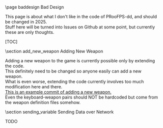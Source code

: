 \page baddesign Bad Design

This page is about what I don't like in the code of PRooFPS-dd, and should be changed in 2025.  
Stuff here will be turned into Issues on Github at some point, but currently these are only thoughts.

[TOC]

\section add_new_weapon Adding New Weapon

Adding a new weapon to the game is currently possible only by extending the code.  
This definitely need to be changed so anyone easily can add a new weapon.  
What is even worse, extending the code currently involves too much modification here and there.  
[This is an example commit of adding a new weapon.](https://github.com/proof88/PRooFPS-dd/commit/de64125063baf6c3723ec3b6f93de2bad65dcf5c)  
Even the keyboard-weapon pairs should NOT be hardcoded but come from the weapon definition files somehow.

\section sending_variable Sending Data over Network

TODO